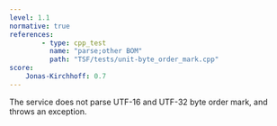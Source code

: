 ```yaml
---
level: 1.1
normative: true
references:
        - type: cpp_test
          name: "parse;other BOM"
          path: "TSF/tests/unit-byte_order_mark.cpp"
score:
    Jonas-Kirchhoff: 0.7
---
```


The service does not parse UTF-16 and UTF-32 byte order mark, and throws an exception.